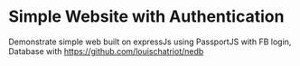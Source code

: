 Simple Website with Authentication
==================================

Demonstrate simple web built on expressJs using PassportJS with FB login, Database with <https://github.com/louischatriot/nedb>
